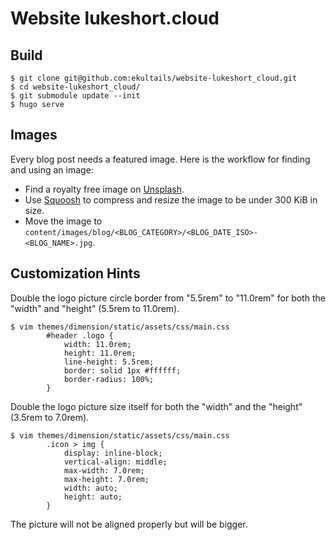 # Website lukeshort.cloud

## Build

```
$ git clone git@github.com:ekultails/website-lukeshort_cloud.git
$ cd website-lukeshort_cloud/
$ git submodule update --init
$ hugo serve
```

## Images

Every blog post needs a featured image. Here is the workflow for finding and using an image:

- Find a royalty free image on [Unsplash](https://unsplash.com/).
- Use [Squoosh](https://squoosh.app/) to compress and resize the image to be under 300 KiB in size.
- Move the image to `content/images/blog/<BLOG_CATEGORY>/<BLOG_DATE_ISO>-<BLOG_NAME>.jpg`.

## Customization Hints

Double the logo picture circle border from "5.5rem" to "11.0rem" for both the "width" and "height" (5.5rem to 11.0rem).

```
$ vim themes/dimension/static/assets/css/main.css
        #header .logo {
            width: 11.0rem;
            height: 11.0rem;
            line-height: 5.5rem;
            border: solid 1px #ffffff;
            border-radius: 100%;
        }
```

Double the logo picture size itself for both the "width" and the "height" (3.5rem to 7.0rem).

```
$ vim themes/dimension/static/assets/css/main.css
        .icon > img {
            display: inline-block;
            vertical-align: middle;
            max-width: 7.0rem;
            max-height: 7.0rem;
            width: auto;
            height: auto;
        }
```

The picture will not be aligned properly but will be bigger.
